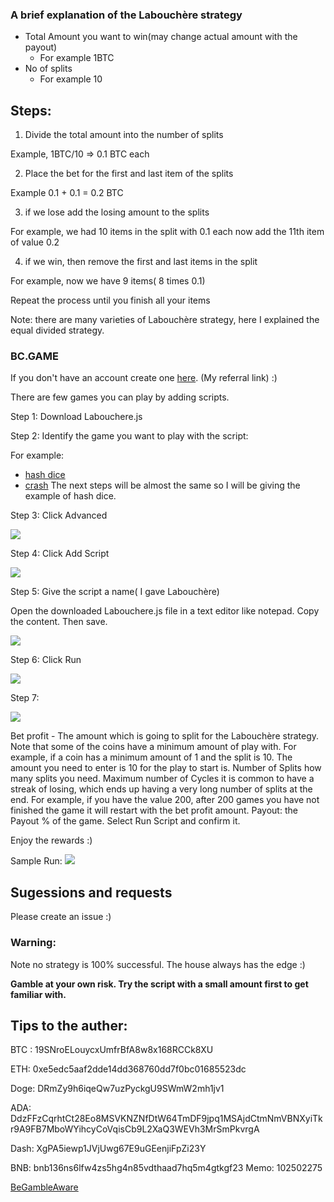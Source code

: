 ### A brief explanation of the Labouchère strategy
 

 - Total Amount you want to win(may change actual amount with the payout)
    * For example 1BTC
 - No of splits
    * For example 10


## Steps: 

1) Divide the total amount into the number of splits

Example, 1BTC/10 => 0.1 BTC each

2) Place the bet for the first and last item of the splits

Example 0.1 + 0.1 = 0.2 BTC

3) if we lose add the losing amount to the splits 

For example, we had 10 items in the split with 0.1 each now  add the 11th item of value 0.2

4) if we win, then remove the first and last items in the split

For example, now we have 9 items( 8 times 0.1) 

Repeat the process until you finish all your items

Note: there are many varieties of Labouchère strategy, here I explained the equal divided strategy. 

 

### BC.GAME
If you don't have an account create one [here](https://bc.game/i-2e5k2gdj-n/). (My referral link) :) 

There are few games you can play by adding scripts. 

Step 1: Download Labouchere.js

Step 2: Identify the game you want to play with the script:

For example:

 - [hash dice](https://bc.game/crash)
 - [crash](https://bc.game/crash)
The next steps will be almost the same so I will be giving the example of hash dice.

Step 3:  Click Advanced

![](https://cdn.publish0x.com/prod/fs/cachedimages/1631971913-9a210ccd89e268993ad78f9d0019b8d569aff8399e6be674aa41690cf4030524.webp)

Step 4: Click Add Script

![](https://cdn.publish0x.com/prod/fs/cachedimages/2228636055-21cc0e69ea432730115067c6871c68efc03993d7a1cff62aa7b9a0c7b1faaacc.webp)

Step 5: Give the script a name( I gave Labouchère)

Open the downloaded Labouchere.js file in a text editor like notepad. Copy the content. Then save.

![](https://cdn.publish0x.com/prod/fs/cachedimages/1619210490-04912b7d06514c3165e285507c087cbf2534413a3e4d6702b3cf455b1c8d74d5.webp)

Step 6:  Click Run

![](https://cdn.publish0x.com/prod/fs/cachedimages/2228636055-66d2796cc9eadef40b17909e2abe91645d919b1785ec677ef0a96e6446a1ec77.webp)

Step 7: 

![](https://cdn.publish0x.com/prod/fs/cachedimages/839433040-792605a3355495569fe7c04b8526f0f661b6f64216da718d1232c89a6e834bd1.webp)

Bet profit - The amount which is going to split for the Labouchère strategy.
Note that some of the coins have a minimum amount of play with. For example, if a coin has a minimum amount of 1 and the split is 10. The amount you need to enter is 10 for the play to start is.
Number of Splits how many splits you need.
Maximum number of Cycles
it is common to have a streak of losing, which ends up having a very long number of splits at the end.  For example, if you have the value 200, after 200 games you have not finished the game it will restart with the bet profit amount. 
Payout: the Payout % of the game. 
Select Run Script and confirm it. 

Enjoy the rewards :)

Sample Run:
![](https://cdn.publish0x.com/prod/fs/cachedimages/4156028525-b5b12980d809ddc0138343afbbed15178d2cd363b5e05c9bfd0e404db36f84ec.webp)

## Sugessions and requests 
Please create an issue :) 

 
### Warning:
Note no strategy is 100% successful. The house always has the edge :) 

**Gamble at your own risk. Try the script with a small amount first to get familiar with.**

 
## Tips to the auther:
 
BTC : 19SNroELouycxUmfrBfA8w8x168RCCk8XU

ETH: 0xe5edc5aaf2dde14dd368760dd7f0bc01685523dc

Doge: DRmZy9h6iqeQw7uzPyckgU9SWmW2mh1jv1

ADA: DdzFFzCqrhtCt28Eo8MSVKNZNfDtW64TmDF9jpq1MSAjdCtmNmVBNXyiTkr9A9FB7MboWYihcyCoVqisCb9L2XaQ3WEVh3MrSmPkvrgA

Dash: XgPA5iewp1JVjUwg67E9uGEenjiFpZi23Y

BNB: bnb136ns6lfw4zs5hg4n85vdthaad7hq5m4gtkgf23 Memo: 102502275

 

[BeGambleAware](https://www.begambleaware.org/)
